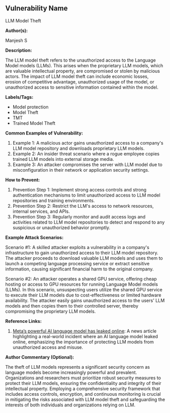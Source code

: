 ## Vulnerability Name

LLM Model Theft

**Author(s):**

Manjesh S

**Description:**

The LLM model theft refers to the unauthorized access to the Language Model models (LLMs). This arises when the proprietary LLM models, which are valuable intellectual property, are compromised or stolen by malicious actors. The impact of LLM model theft can include economic losses, erosion of competitive advantage, unauthorized usage of the model, or unauthorized access to sensitive information contained within the model.

**Labels/Tags:**

- Model protection
- Model Theft
- TMT
- Trained Model Theft

**Common Examples of Vulnerability:**

1. Example 1: A malicious actor gains unauthorized access to a company's LLM model repository and downloads proprietary LLM models.
2. Example 2: An insider threat scenario where a rogue employee copies trained LLM models into external storage media.
3. Example 3: An attacker compromises the server with LLM model due to misconfiguration in their network or application security settings.

**How to Prevent:**

1. Prevention Step 1: Implement strong access controls and strong authentication mechanisms to limit unauthorized access to LLM model repositories and training environments.
2. Prevention Step 2: Restrict the LLM's access to network resources, internal services, and APIs.
3. Prevention Step 3: Regularly monitor and audit access logs and activities related to LLM model repositories to detect and respond to any suspicious or unauthorized behavior promptly.

**Example Attack Scenarios:**

Scenario #1: A skilled attacker exploits a vulnerability in a company's infrastructure to gain unauthorized access to their LLM model repository. The attacker proceeds to download valuable LLM models and uses them to launch a competing language processing service or extract sensitive information, causing significant financial harm to the original company.

Scenario #2: An attacker operates a shared GPU service, offering cheap hosting or access to GPU resources for running Language Model models (LLMs). In this scenario, unsuspecting users utilize the shared GPU service to execute their LLM models due to cost-effectiveness or limited hardware availability. The attacker easily gains unauthorized access to the users' LLM models and then copies them to their controlled server, thereby compromising the proprietary LLM models.

**Reference Links:**

1. [Meta’s powerful AI language model has leaked online](https://www.theverge.com/2023/3/8/23629362/meta-ai-language-model-llama-leak-online-misuse): A news article highlighting a real-world incident where an AI language model leaked online, emphasizing the importance of protecting LLM models from unauthorized access and misuse.

**Author Commentary (Optional):**

The theft of LLM models represents a significant security concern as language models become increasingly powerful and prevalent. Organizations and researchers must prioritize robust security measures to protect their LLM models, ensuring the confidentiality and integrity of their intellectual property. Employing a comprehensive security framework that includes access controls, encryption, and continuous monitoring is crucial in mitigating the risks associated with LLM model theft and safeguarding the interests of both individuals and organizations relying on LLM.

